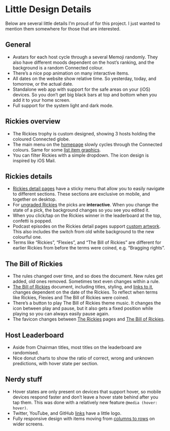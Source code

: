 # Little Design Details

Below are several little details I’m proud of for this project. I just wanted to mention them somewhere for those that are interested.

## General

-   Avatars for each host cycle through a several Memoji randomly. They also have different moods dependent on the host’s ranking, and the background is a random Connected colour.
-   There’s a nice pop animation on many interactive items.
-   All dates on the website show relative time. So yesterday, today, and tomorrow, or the actual date.
-   Standalone web app with support for the safe areas on your (iOS) devices. So you don’t get big black bars at top and bottom when you add it to your home screen.
-   Full support for the system light and dark mode.

## Rickies overview

-   The Rickies trophy is custom designed, showing 3 hosts holding the coloured Connected globe.
-   The main menu on the [homepage](https://rickies.co) slowly cycles through the Connected colours. Same for some [list item graphics](https://rickies.co/about).
-   You can filter Rickies with a simple dropdown. The icon design is inspired by iOS Mail.

## Rickies details

-   [Rickies detail pages](https://rickies.co/keynote-apr-2021) have a sticky menu that allow you to easily navigate to different sections. These sections are exclusive on mobile, and together on desktop.
-   For [ungraded Rickies](https://rickies.co/ungraded) the picks are **interactive**. When you change the state of a pick, the background changes so you see you edited it.
-   When you click/tap on the Rickies winner in the leaderboard at the top, confetti is popped.
-   Podcast episodes on the Rickies detail pages support [custom artwork](https://rickies.co/keynote-sep-2020#details). This also includes the switch from old white background to the new colourful one.
-   Terms like “Rickies”, “Flexies”, and “The Bill of Rickies” are different for earlier Rickies from before the terms were coined, e.g. “Bragging rights”.

## The Bill of Rickies

-   The rules changed over time, and so does the document. New rules get added, old ones removed. Sometimes text even changes within a rule.
-   [The Bill of Rickies](https://rickies.co/billof/annual-2017) document, including titles, styling, and [links to it](https://rickies.co/annual-2017#details), changes dependent on the date of the Rickies. To reflect when terms like Rickies, Flexies and The Bill of Rickies were coined.
-   There’s a button to play The Bill of Rickies theme music. It changes the icon between play and pause, but it also gets a fixed position while playing so you can always easily pause again.
-   The favicon changes between [The Rickies](https://rickies.co/) pages and [The Bill of Rickies](https://rickies.co/billof).

## Host Leaderboard

-   Aside from Chairman titles, most titles on the leaderboard are randomised.
-   Nice donut charts to show the ratio of correct, wrong and unknown predictions, with hover state per section.

## Nerdy stuff

-   Hover states are only present on devices that support hover, so mobile devices respond faster and don’t leave a hover state behind after you tap them. This was done with a relatively new feature `@media (hover: hover)`.
-   Twitter, YouTube, and GitHub [links](https://rickies.co/about) have a little logo.
-   Fully responsive design with items moving from [columns to rows](https://rickies.co/leaderboard) on wider screens.
